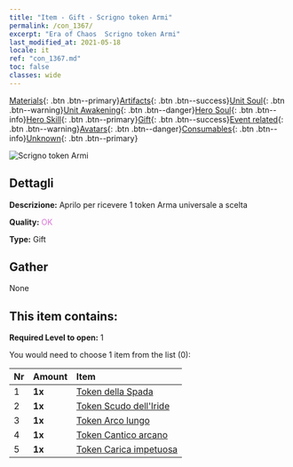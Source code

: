 ```yaml
---
title: "Item - Gift - Scrigno token Armi"
permalink: /con_1367/
excerpt: "Era of Chaos  Scrigno token Armi"
last_modified_at: 2021-05-18
locale: it
ref: "con_1367.md"
toc: false
classes: wide
---
```

 [Materials](/ItemsIT/){: .btn .btn--primary}[Artifacts](/ItemsIT/Artifacts/){: .btn .btn--success}[Unit Soul](/ItemsIT/UnitSoul/){: .btn .btn--warning}[Unit Awakening](/ItemsIT/UnitAwakening/){: .btn .btn--danger}[Hero Soul](/ItemsIT/HeroSoul/){: .btn .btn--info}[Hero Skill](/ItemsIT/HeroSkill/){: .btn .btn--primary}[Gift](/ItemsIT/Gift/){: .btn .btn--success}[Event related](/ItemsIT/Events/){: .btn .btn--warning}[Avatars](/ItemsIT/Avatars/){: .btn .btn--danger}[Consumables](/ItemsIT/Consumables/){: .btn .btn--info}[Unknown](/ItemsIT/Unknown/){: .btn .btn--primary}

 ![Scrigno token Armi](/images/t/i_906044.png)

## Dettagli
 **Descrizione:** Aprilo per ricevere 1 token Arma universale a scelta

 **Quality:** <span style="color: #DA70D6">OK</span>

 **Type:** Gift

## Gather

  None

## This item contains:

 **Required Level to open:** 1

 You would need to choose 1 item from the list (0):

  | Nr | Amount |     Item    |
  |:---|:-------|:------------|
  | 1 |  **1x** | [Token della Spada](/ItemsIT/con_912/) |  | 
  | 2 |  **1x** | [Token Scudo dell'Iride](/ItemsIT/con_913/) |  | 
  | 3 |  **1x** | [Token Arco lungo](/ItemsIT/con_914/) |  | 
  | 4 |  **1x** | [Token Cantico arcano](/ItemsIT/con_915/) |  | 
  | 5 |  **1x** | [Token Carica impetuosa](/ItemsIT/con_916/) |  | 
